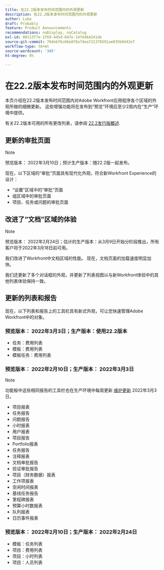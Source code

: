 ```yaml
---
title: 在22.2版本发布时间范围内的外观更新
description: 在22.2版本发布时间范围内的外观更新
author: Luke
draft: Probably
feature: Product Announcements
recommendations: noDisplay, noCatalog
exl-id: 00113f7e-2f69-445d-847e-14fd464241de
source-git-commit: 76deb76c66e8f8a7dea721378591ae035b8d42e7
workflow-type: tm+mt
source-wordcount: '345'
ht-degree: 0%

---
```


# 在22.2版本发布时间范围内的外观更新

本页介绍在22.2版本发布时间范围内对Adobe Workfront应用程序各个区域的外观所做的细微更新。 这些增强功能将在发布到“预览”环境后至少2周内在“生产”环境中提供。

有关22.2版本可用的所有更改列表，请参阅 [22.2发行版概述](../../../product-announcements/product-releases/22.2-release-activity/22-2-release-overview.md).

## 更新的审批页面

>[!NOTE]
>
>预览版本： 2022年3月10日；预计生产版本：随22.2版一起发布。

现在，以下区域的“审批”页面具有现代化外观，符合新Workfront Experience的设计：

* “设置”区域中的“审批”页面
* 组区域中的审批页面
* 项目、任务或问题的审批页面

## 改进了“文档”区域的体验

>[!NOTE]
>
预览版本： 2022年2月24日；估计的生产版本：从3月9日开始分阶段推出，所有客户将于2022年3月18日前可用。

我们改进了Workfront中文档区域的性能。 现在，文档页面的加载速度明显加快。

我们还更新了多个对话框的外观，并更新了列表视图以与新Workfront体验中的其他列表体验保持一致。

## 更新的列表和报告

现在，以下列表和报告上的工具栏具有新式外观，可让您快速管理Adobe Workfront中的对象。

### 预览版本： 2022年3月3日；生产版本：使用22.2版本

* 任务：费用列表
* 模板：费用列表
* 模板任务：费用列表

### 预览版本： 2022年2月10日；生产版本： 2022年3月3日

>[!NOTE]
>
功能板中这些相同报告的工具栏也在生产环境中每周更新 [维护更新](https://experienceleague.adobe.com/docs/workfront-known-issues/releases/current-updates.html) 2022年3月3日。

* 项目报表
* 任务报告
* 问题报告
* 小时报表
* 用户报表
* 项目报告
* Portfolio报表
* 任务报告
* 注释报表
* 文档审批报告
* 验证审批报告
* 项目（财务数据）报表
* 工作项报表
* 空闲时间报表
* 基线任务报告
* 里程碑报表
* 预算小时数报表
* 队列报表
* 日历事件报表

### 预览版本： 2022年2月10日；生产版本： 2022年2月24日

* 模板：任务列表
* 项目：费用列表
* 项目：小时列表
* 项目：人员列表

 

